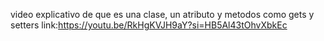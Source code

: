 video explicativo de que es una clase, un atributo y metodos como gets y setters 
link:https://youtu.be/RkHgKVJH9aY?si=HB5Al43tOhvXbkEc
